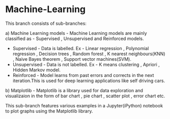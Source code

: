 # Machine-Learning

This branch consists of sub-branches:

a) Machine Learning models - Machine Learning models are mainly classified as - Supervised , Unsupervised and Reinforced models.
   * Supervised - Data is labelled.
      Ex - Linear regression , Polynomial regression , Decision trees , Random forest ,  K nearest neighbours(KNN) , Naive Bayes theorem ,            Support vector machines(SVM).
   * Unsupervised - Data is not labelled.
      Ex - K means clustering , Apriori , Hidden Markov model.
   * Reinforced - Model learns from past errors and corrects in the next iteration.This is used for deep learning applications like self        driving cars.
   
b) Matplotlib - Matplotlib is a library used for data exploration and visualizaion in the form of bar chart , pie chart , scatter plot ,      error chart etc.
   
   This sub-branch features various examples in a Jupyter(iPython) notebook to plot graphs using the Matplotlib library.
     
